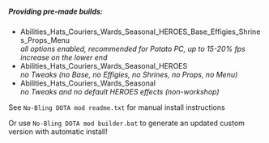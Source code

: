   
##### Providing pre-made builds:  
- Abilities_Hats_Couriers_Wards_Seasonal_HEROES_Base_Effigies_Shrines_Props_Menu  
*all options enabled, recommended for Potato PC, up to 15-20% fps increase on the lower end*  
- Abilities_Hats_Couriers_Wards_Seasonal_HEROES  
*no Tweaks (no Base, no Effigies, no Shrines, no Props, no Menu)*  
- Abilities_Hats_Couriers_Wards_Seasonal  
*no Tweaks and no default HEROES effects (non-workshop)*  
  
See `No-Bling DOTA mod readme.txt` for manual install instructions  
  
Or use `No-Bling DOTA mod builder.bat` to generate an updated custom version with automatic install!  
